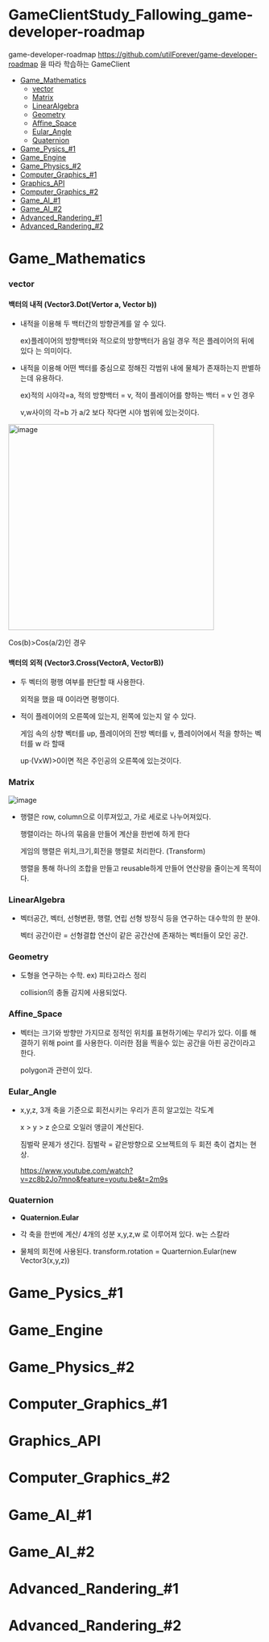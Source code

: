 # GameClientStudy_Fallowing_game-developer-roadmap
game-developer-roadmap https://github.com/utilForever/game-developer-roadmap 을 따라 학습하는 GameClient
- [Game_Mathematics](#Game_Mathematics)
  * [vector](#vector)
  * [Matrix](#Matrix)
  * [LinearAlgebra](#LinearAlgebra)
  * [Geometry](#Geometry)
  * [Affine_Space](#Affine_Space)
  * [Eular_Angle](#Eular_Angle)
  * [Quaternion](#Quaternion)
- [Game_Pysics_#1](#Game_Pysics_#1)
- [Game_Engine](#Game_Engine)
- [Game_Physics_#2](#Game_Pysics_#2)
- [Computer_Graphics_#1](#Computer_Graphics_#1)
- [Graphics_API](#Graphics_API)
- [Computer_Graphics_#2](#Computer_Graphics_#2)
- [Game_AI_#1](#Game_AI_#1)
- [Game_AI_#2](#Game_AI_#2)
- [Advanced_Randering_#1](#Advanced_Randering_#1)
- [Advanced_Randering_#2](#Advanced_Randering_#2)
# Game_Mathematics 
### vector  
#### 백터의 내적 **(Vector3.Dot(Vertor a, Vector b))**

 - 내적을 이용해 두 백터간의 방향관계를 알 수 있다.

   ex)플레이어의 방향백터와 적으로의 방향백터가 음일 경우 적은 플레이어의 뒤에 있다 는 의미이다.

 - 내적을 이용해 어떤 백터를 중심으로 정해진 각범위 내에 물체가 존재하는지 판별하는데 유용하다.

   ex)적의 시야각=a, 적의 방향백터 = v, 적이 플레이어를 향하는 백터 = v 인 경우

   v,w사이의 각=b 가 a/2 보다 작다면 시야 범위에 있는것이다.

<img width="408" alt="image" src="https://user-images.githubusercontent.com/56661597/233840669-0f283dd4-db3c-47d1-8fe9-19fe7e9378ba.png">

   Cos(b)>Cos(a/2)인 경우

 #### 백터의 외적 **(Vector3.Cross(VectorA, VectorB))**

 - 두 벡터의 평행 여부를 판단할 때 사용한다. 
  
   외적을 했을 때 0이라면 평행이다.
  
 - 적이 플레이어의 오른쪽에 있는지, 왼쪽에 있는지 알 수 있다. 

   게임 속의 상향 벡터를 up, 플레이어의 전방 벡터를 v, 플레이어에서 적을 향하는 벡터를 w 라 할때
  
   up⋅(VxW)>0이면 적은 주인공의 오른쪽에 있는것이다. 
  
### Matrix

![image](https://user-images.githubusercontent.com/56661597/234601321-2a54baef-b1fc-4d5c-9d13-cfa959df3766.png)

 - 행렬은 row, column으로 이루져있고, 가로 세로로 나누어져있다.

   행렬이라는 하나의 묶음을 만들어 계산을 한번에 하게 한다
  
   게임의 행렬은 위치,크기,회전을 행렬로 처리한다. (Transform)
   
   행렬을 통해 하나의 조합을 만들고 reusable하게 만들어 연산량을 줄이는게 목적이다. 

### LinearAlgebra

 - 벡터공간, 벡터, 선형변환, 행렬, 연립 선형 방정식 등을 연구하는 대수학의 한 분야. 

   벡터 공간이란 = 선형결합 연산이 같은 공간산에 존재하는 벡터들이 모인 공간. 
   
### Geometry
 
 - 도형을 연구하는 수학. ex) 피타고라스 정리 
 
   collision의 충돌 감지에 사용되었다. 
   
 ### Affine_Space
 
 - 벡터는 크기와 방향만 가지므로 정적인 위치를 표현하기에는 무리가 있다. 
   이를 해결하기 위해 point 를 사용한다. 이러한 점을 찍을수 있는 공간을 아핀 공간이라고 한다. 
    
   polygon과 관련이 있다.

 ### Eular_Angle
 
 - x,y,z, 3개 축을 기준으로 회전시키는 우리가 흔히 알고있는 각도계 

   x > y > z 순으로 오일러 앵글이 계산된다. 

   짐벌락 문제가 생긴다. 짐벌락 = 같은방향으로 오브젝트의 두 회전 축이 겹치는 현상. 
   
   https://www.youtube.com/watch?v=zc8b2Jo7mno&feature=youtu.be&t=2m9s

 ### Quaternion 
 
-  **Quaternion.Eular**
 
 - 각 축을 한번에 계산/ 4개의 성분 x,y,z,w 로 이루어져 있다. w는 스칼라 
 
 - 물체의 회전에 사용된다. transform.rotation = Quarternion.Eular(new Vector3(x,y,z))
   
   
# Game_Pysics_#1
# Game_Engine
# Game_Physics_#2
# Computer_Graphics_#1
# Graphics_API
# Computer_Graphics_#2
# Game_AI_#1
# Game_AI_#2
# Advanced_Randering_#1
# Advanced_Randering_#2
